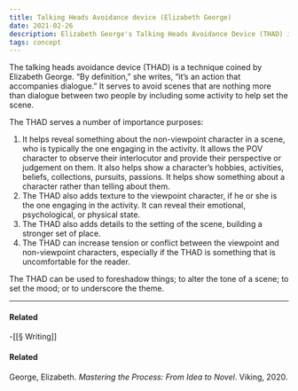 ```yaml
---
title: Talking Heads Avoidance device (Elizabeth George)
date: 2021-02-26
description: Elizabeth George's Talking Heads Avoidance Device (THAD) is a fiction writing technique for combining action with dialogue. 
tags: concept
---
```


The talking heads avoidance device (THAD) is a technique coined by Elizabeth George. “By definition,” she writes, “it’s an action that accompanies dialogue.” It serves to avoid scenes that are nothing more than dialogue between two people by including some activity to help set the scene. 

The THAD serves a number of importance purposes:

1. It helps reveal something about the non-viewpoint character in a scene, who is typically the one engaging in the activity. It allows the POV character to observe their interlocutor and provide their perspective or judgement on them. It also helps show a character’s hobbies, activities, beliefs, collections, pursuits, passions. It helps show something about a character rather than telling about them. 
2. The THAD also adds texture to the viewpoint character, if he or she is the one engaging in the activity. It can reveal their emotional, psychological, or physical state. 
3. The THAD also adds details to the setting of the scene, building a stronger set of place. 
4. The THAD can increase tension or conflict between the viewpoint and non-viewpoint characters, especially if the THAD is something that is uncomfortable for the reader. 

The THAD can be used to foreshadow things; to alter the tone of a scene; to set the mood; or to underscore the theme. 

---
#### Related
-[[§ Writing]]

#### Related
George, Elizabeth. _Mastering the Process: From Idea to Novel_. Viking, 2020.